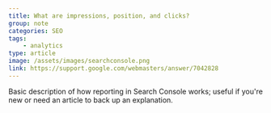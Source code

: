 ```yaml
---
title: What are impressions, position, and clicks?
group: note
categories: SEO
tags:
    - analytics
type: article
image: /assets/images/searchconsole.png
link: https://support.google.com/webmasters/answer/7042828
---
```

Basic description of how reporting in Search Console works; useful if you're new or need an article to back up an explanation. 
